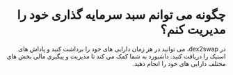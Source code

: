 <div dir="rtl" lang="fa">

# چگونه می توانم سبد سرمایه گذاری خود را مدیریت کنم؟
در dex2swap، می توانید در هر زمان دارایی های خود را برداشت کنید و پاداش های استیک را دریافت کنید. داشبورد به شما کمک می کند تا مدیریت و پیگیری مالی بخش های مختلف دارایی های خود را انجام دهید.

